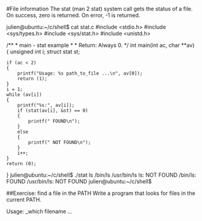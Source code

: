 #File information
The stat (man 2 stat) system call gets the status of a file. On success, zero is returned. On error, -1 is returned.

julien@ubuntu:~/c/shell$ cat stat.c
\#include <stdio.h>
\#include <sys/types.h>
\#include <sys/stat.h>
\#include <unistd.h>

/**
 \* main - stat example
 *
 \* Return: Always 0.
 */
int main(int ac, char **av)
{
    unsigned int i;
    struct stat st;

    if (ac < 2)
    {
        printf("Usage: %s path_to_file ...\n", av[0]);
        return (1);
    }
    i = 1;
    while (av[i])
    {
        printf("%s:", av[i]);
        if (stat(av[i], &st) == 0)
        {
            printf(" FOUND\n");
        }
        else
        {
            printf(" NOT FOUND\n");
        }
        i++;
    }
    return (0);
}
julien@ubuntu:~/c/shell$ ./stat ls /bin/ls /usr/bin/ls
ls: NOT FOUND
/bin/ls: FOUND
/usr/bin/ls: NOT FOUND
julien@ubuntu:~/c/shell$ 

##Exercise: find a file in the PATH
Write a program that looks for files in the current PATH.

Usage: _which filename ...
